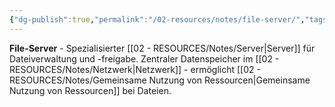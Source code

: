 ```yaml
---
{"dg-publish":true,"permalink":"/02-resources/notes/file-server/","tags":["netzwerk/server","dateien/verwaltung","hardware"],"noteIcon":"","updated":"2025-09-05T10:18:37.472+02:00"}
---
```



**File-Server** - Spezialisierter [[02 - RESOURCES/Notes/Server\|Server]] für Dateiverwaltung und -freigabe.
Zentraler Datenspeicher im [[02 - RESOURCES/Notes/Netzwerk\|Netzwerk]] - ermöglicht [[02 - RESOURCES/Notes/Gemeinsame Nutzung von Ressourcen\|Gemeinsame Nutzung von Ressourcen]] bei Dateien.